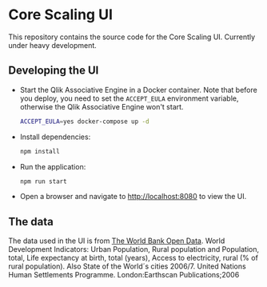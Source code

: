 # Core Scaling UI

This repository contains the source code for the Core Scaling UI.
Currently under heavy development.

## Developing the UI

* Start the Qlik Associative Engine in a Docker container.
  Note that before you deploy, you need to set the `ACCEPT_EULA` environment variable,
  otherwise the Qlik Associative Engine won't start.

  ```bash
  ACCEPT_EULA=yes docker-compose up -d
  ```

* Install dependencies:
  ```bash
  npm install
  ```
* Run the application:
  ```bash
  npm run start
  ```
* Open a browser and navigate to [http://localhost:8080](http://localhost:8080) to view the UI.

## The data

The data used in the UI is from [The World Bank Open Data](https://data.worldbank.org/).
World Development Indicators: Urban Population, Rural population and Population, total, Life expectancy at birth, total (years), Access to electricity, rural (% of rural population).
Also State of the World´s cities 2006/7. United Nations Human Settlements Programme. London:Earthscan Publications;2006
